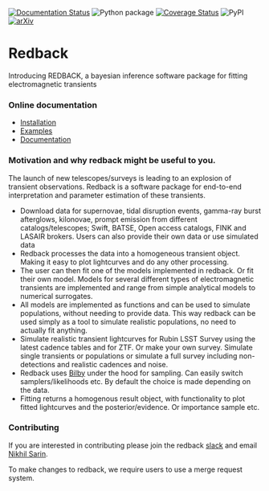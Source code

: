[![Documentation Status](https://readthedocs.org/projects/redback/badge/?version=latest)](https://redback.readthedocs.io/en/latest/?badge=latest)
![Python package](https://github.com/nikhil-sarin/redback/workflows/Python%20application/badge.svg)
[![Coverage Status](https://coveralls.io/repos/github/nikhil-sarin/redback/badge.svg?branch=master)](https://coveralls.io/github/nikhil-sarin/redback?branch=master)
![PyPI](https://img.shields.io/pypi/v/redback)
[![arXiv](https://img.shields.io/badge/arXiv-2308.12806-00ff00.svg)](https://arxiv.org/abs/2308.12806)
# Redback
Introducing REDBACK, a bayesian inference software package for fitting electromagnetic transients

### Online documentation

- [Installation](https://redback.readthedocs.io/en/latest/)
- [Examples](https://github.com/nikhil-sarin/redback/tree/master/examples)
- [Documentation](https://redback.readthedocs.io/en/latest/)


### Motivation and why redback might be useful to you.
The launch of new telescopes/surveys is leading to an explosion of transient observations. 
Redback is a software package for end-to-end interpretation and parameter estimation of these transients.

- Download data for supernovae, tidal disruption events, gamma-ray burst afterglows, kilonovae, prompt emission from 
  different catalogs/telescopes; Swift, BATSE, Open access catalogs, FINK and LASAIR brokers. 
  Users can also provide their own data or use simulated data
- Redback processes the data into a homogeneous transient object. Making it easy to plot lightcurves and do any other processing.
- The user can then fit one of the models implemented in redback. Or fit their own model. Models for several different types of electromagnetic transients are implemented and range from simple analytical models to numerical surrogates.
- All models are implemented as functions and can be used to simulate populations, without needing to provide data. This way redback can be used simply as a tool to simulate realistic populations, no need to actually fit anything.
- Simulate realistic transient lightcurves for Rubin LSST Survey using the latest cadence tables and for ZTF. Or make your own survey. 
Simulate single transients or populations or simulate a full survey including non-detections and realistic cadences and noise.
- Redback uses [Bilby](https://lscsoft.docs.ligo.org/bilby/index.html) under the hood for sampling. Can easily switch samplers/likelihoods etc. By default the choice is made depending on the data.
- Fitting returns a homogenous result object, with functionality to plot fitted lightcurves and the posterior/evidence. Or importance sample etc.

### Contributing
If you are interested in contributing please join the redback 
[slack](https://join.slack.com/t/redback-group/shared_invite/zt-21rsoa26s-kibI8MiA1JiIKM0wCMp5rQ)
and email [Nikhil Sarin](mailto:nikhil.sarin@su.se?subject=Contributing%20to%20redback).

To make changes to redback, we require users to use a merge request system. 


